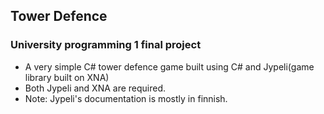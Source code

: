 ## Tower Defence

### University programming 1 final project
* A very simple C# tower defence game built using C# and Jypeli(game library built on XNA)
* Both Jypeli and XNA are required.
* Note: Jypeli's documentation is mostly in finnish.
